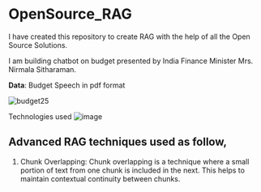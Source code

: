 # OpenSource_RAG

I have created this repository to create RAG with the help of all the Open Source Solutions.

I am building chatbot on budget presented by India Finance Minister Mrs. Nirmala Sitharaman.

**Data**: Budget Speech in pdf format

![budget25](https://github.com/user-attachments/assets/483789c4-f845-4a78-8731-cac552eb2ad0)

Technologies used
![image](https://github.com/user-attachments/assets/d7fc875e-c3b0-472a-a0ed-6edbc57db5e4)


## Advanced RAG techniques used as follow,
1. Chunk Overlapping: Chunk overlapping is a technique where a small portion of text from one chunk is included in the next. This helps to maintain contextual continuity between chunks.
